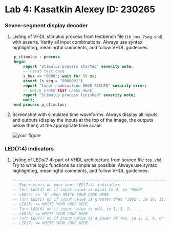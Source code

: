 # Lab 4: Kasatkin Alexey ID: 230265

### Seven-segment display decoder

1. Listing of VHDL stimulus process from testbench file (`tb_hex_7seg.vhd`) with asserts. Verify all input combinations. Always use syntax highlighting, meaningful comments, and follow VHDL guidelines:

```vhdl
    p_stimulus : process
    begin
        report "Stimulus process started" severity note;
        -- First test case
        s_hex <= "0000"; wait for 50 ns;
        assert (s_seg = "0000001")
        report "Input combination 0000 FAILED" severity error;
        -- WRITE OTHER TEST CASES HERE
        report "Stimulus process finished" severity note;
        wait;
    end process p_stimulus;
```

2. Screenshot with simulated time waveforms. Always display all inputs and outputs (display the inputs at the top of the image, the outputs below them) at the appropriate time scale!

   ![your figure]()

### LED(7:4) indicators

1. Listing of LEDs(7:4) part of VHDL architecture from source file `top.vhd`. Try to write logic functions as simple as possible. Always use syntax highlighting, meaningful comments, and follow VHDL guidelines:

   ```vhdl
   --------------------------------------------------------------------
   -- Experiments on your own: LED(7:4) indicators
   -- Turn LED(4) on if input value is equal to 0, ie "0000"
   -- LED(4) <= `0` when WRITE YOUR CODE HERE
   -- Turn LED(5) on if input value is greater than "1001", ie 10, 11, 12, ...
   -- LED(5) <= WRITE YOUR CODE HERE
   -- Turn LED(6) on if input value is odd, ie 1, 3, 5, ...
   -- LED(6) <= WRITE YOUR CODE HERE
   -- Turn LED(7) on if input value is a power of two, ie 1, 2, 4, or 8
   -- LED(7) <= WRITE YOUR CODE HERE
   ```

